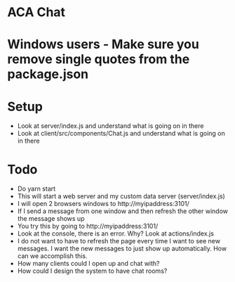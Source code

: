 # ACA Chat

# Windows users - Make sure you remove single quotes from the package.json

# Setup
* Look at server/index.js and understand what is going on in there
* Look at client/src/components/Chat.js and understand what is going on in there



# Todo
* Do yarn start 
* This will start a web server and my custom data server (server/index.js)
* I will open 2 browsers windows to http://myipaddress:3101/
* If I send a message from one window and then refresh the other window the message shows up
* You try this by going to http://myipaddress:3101/
* Look at the console, there is an error. Why? Look at actions/index.js
* I do not want to have to refresh the page every time I want to see new messages. I want the new messages to just show up automatically. How can we accomplish this.
* How many clients could I open up and chat with?
* How could I design the system to have chat rooms?


